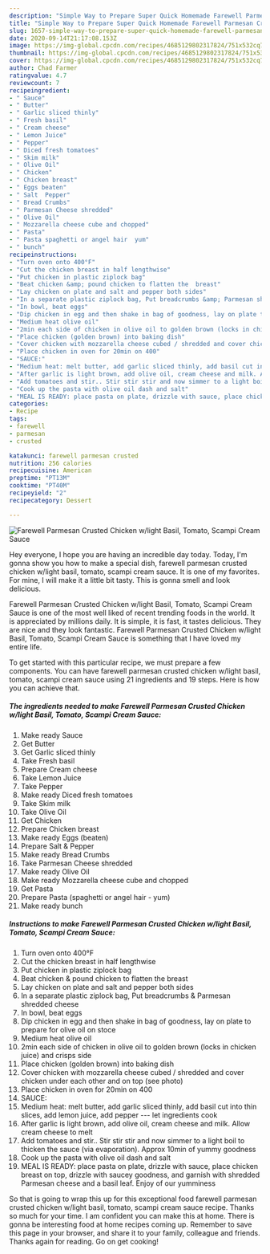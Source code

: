 ```yaml
---
description: "Simple Way to Prepare Super Quick Homemade Farewell Parmesan Crusted Chicken w/light Basil, Tomato, Scampi Cream Sauce"
title: "Simple Way to Prepare Super Quick Homemade Farewell Parmesan Crusted Chicken w/light Basil, Tomato, Scampi Cream Sauce"
slug: 1657-simple-way-to-prepare-super-quick-homemade-farewell-parmesan-crusted-chicken-w-light-basil-tomato-scampi-cream-sauce
date: 2020-09-14T21:17:08.153Z
image: https://img-global.cpcdn.com/recipes/4685129802317824/751x532cq70/farewell-parmesan-crusted-chicken-wlight-basil-tomato-scampi-cream-sauce-recipe-main-photo.jpg
thumbnail: https://img-global.cpcdn.com/recipes/4685129802317824/751x532cq70/farewell-parmesan-crusted-chicken-wlight-basil-tomato-scampi-cream-sauce-recipe-main-photo.jpg
cover: https://img-global.cpcdn.com/recipes/4685129802317824/751x532cq70/farewell-parmesan-crusted-chicken-wlight-basil-tomato-scampi-cream-sauce-recipe-main-photo.jpg
author: Chad Farmer
ratingvalue: 4.7
reviewcount: 7
recipeingredient:
- " Sauce"
- " Butter"
- " Garlic sliced thinly"
- " Fresh basil"
- " Cream cheese"
- " Lemon Juice"
- " Pepper"
- " Diced fresh tomatoes"
- " Skim milk"
- " Olive Oil"
- " Chicken"
- " Chicken breast"
- " Eggs beaten"
- " Salt  Pepper"
- " Bread Crumbs"
- " Parmesan Cheese shredded"
- " Olive Oil"
- " Mozzarella cheese cube and chopped"
- " Pasta"
- " Pasta spaghetti or angel hair  yum"
- " bunch"
recipeinstructions:
- "Turn oven onto 400°F"
- "Cut the chicken breast in half lengthwise"
- "Put chicken in plastic ziplock bag"
- "Beat chicken &amp; pound chicken to flatten the  breast"
- "Lay chicken on plate and salt and pepper both sides"
- "In a separate plastic ziplock bag, Put breadcrumbs &amp; Parmesan shredded cheese"
- "In bowl, beat eggs"
- "Dip chicken in egg and then shake in bag of goodness, lay on plate to prepare for olive oil on stoce"
- "Medium heat olive oil"
- "2min each side of chicken in olive oil to golden brown (locks in chicken juice) and crisps side"
- "Place chicken (golden brown) into baking dish"
- "Cover chicken with mozzarella cheese cubed / shredded and cover chicken under each other and on top (see photo)"
- "Place chicken in oven for 20min on 400"
- "SAUCE:"
- "Medium heat: melt butter, add garlic sliced thinly, add basil cut into thin slices, add lemon juice, add pepper --- let ingredients cook"
- "After garlic is light brown, add olive oil, cream cheese and milk. Allow cream cheese to melt"
- "Add tomatoes and stir.. Stir stir stir and now simmer to a light boil to thicken the sauce (via evaporation). Approx 10min of yummy goodness"
- "Cook up the pasta with olive oil dash and salt"
- "MEAL IS READY: place pasta on plate, drizzle with sauce, place chicken breast on top, drizzle with saucey goodness, and garnish with shredded Parmesan cheese and a basil leaf. Enjoy of our yumminess"
categories:
- Recipe
tags:
- farewell
- parmesan
- crusted

katakunci: farewell parmesan crusted 
nutrition: 256 calories
recipecuisine: American
preptime: "PT13M"
cooktime: "PT40M"
recipeyield: "2"
recipecategory: Dessert

---
```



![Farewell Parmesan Crusted Chicken w/light Basil, Tomato, Scampi Cream Sauce](https://img-global.cpcdn.com/recipes/4685129802317824/751x532cq70/farewell-parmesan-crusted-chicken-wlight-basil-tomato-scampi-cream-sauce-recipe-main-photo.jpg)

Hey everyone, I hope you are having an incredible day today. Today, I'm gonna show you how to make a special dish, farewell parmesan crusted chicken w/light basil, tomato, scampi cream sauce. It is one of my favorites. For mine, I will make it a little bit tasty. This is gonna smell and look delicious.



Farewell Parmesan Crusted Chicken w/light Basil, Tomato, Scampi Cream Sauce is one of the most well liked of recent trending foods in the world. It is appreciated by millions daily. It is simple, it is fast, it tastes delicious. They are nice and they look fantastic. Farewell Parmesan Crusted Chicken w/light Basil, Tomato, Scampi Cream Sauce is something that I have loved my entire life.


To get started with this particular recipe, we must prepare a few components. You can have farewell parmesan crusted chicken w/light basil, tomato, scampi cream sauce using 21 ingredients and 19 steps. Here is how you can achieve that.

<!--inarticleads1-->

##### The ingredients needed to make Farewell Parmesan Crusted Chicken w/light Basil, Tomato, Scampi Cream Sauce:

1. Make ready  Sauce
1. Get  Butter
1. Get  Garlic sliced thinly
1. Take  Fresh basil
1. Prepare  Cream cheese
1. Take  Lemon Juice
1. Take  Pepper
1. Make ready  Diced fresh tomatoes
1. Take  Skim milk
1. Take  Olive Oil
1. Get  Chicken
1. Prepare  Chicken breast
1. Make ready  Eggs (beaten)
1. Prepare  Salt &amp; Pepper
1. Make ready  Bread Crumbs
1. Take  Parmesan Cheese shredded
1. Make ready  Olive Oil
1. Make ready  Mozzarella cheese cube and chopped
1. Get  Pasta
1. Prepare  Pasta (spaghetti or angel hair - yum)
1. Make ready  bunch




<!--inarticleads2-->

##### Instructions to make Farewell Parmesan Crusted Chicken w/light Basil, Tomato, Scampi Cream Sauce:

1. Turn oven onto 400°F
1. Cut the chicken breast in half lengthwise
1. Put chicken in plastic ziplock bag
1. Beat chicken &amp; pound chicken to flatten the  breast
1. Lay chicken on plate and salt and pepper both sides
1. In a separate plastic ziplock bag, Put breadcrumbs &amp; Parmesan shredded cheese
1. In bowl, beat eggs
1. Dip chicken in egg and then shake in bag of goodness, lay on plate to prepare for olive oil on stoce
1. Medium heat olive oil
1. 2min each side of chicken in olive oil to golden brown (locks in chicken juice) and crisps side
1. Place chicken (golden brown) into baking dish
1. Cover chicken with mozzarella cheese cubed / shredded and cover chicken under each other and on top (see photo)
1. Place chicken in oven for 20min on 400
1. SAUCE:
1. Medium heat: melt butter, add garlic sliced thinly, add basil cut into thin slices, add lemon juice, add pepper --- let ingredients cook
1. After garlic is light brown, add olive oil, cream cheese and milk. Allow cream cheese to melt
1. Add tomatoes and stir.. Stir stir stir and now simmer to a light boil to thicken the sauce (via evaporation). Approx 10min of yummy goodness
1. Cook up the pasta with olive oil dash and salt
1. MEAL IS READY: place pasta on plate, drizzle with sauce, place chicken breast on top, drizzle with saucey goodness, and garnish with shredded Parmesan cheese and a basil leaf. Enjoy of our yumminess




So that is going to wrap this up for this exceptional food farewell parmesan crusted chicken w/light basil, tomato, scampi cream sauce recipe. Thanks so much for your time. I am confident you can make this at home. There is gonna be interesting food at home recipes coming up. Remember to save this page in your browser, and share it to your family, colleague and friends. Thanks again for reading. Go on get cooking!
